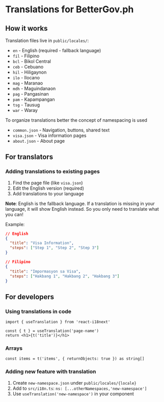 # Translations for BetterGov.ph

## How it works

Translation files live in `public/locales/`:
- `en` - English (required - fallback language)
- `fil` - Filipino
- `bcl` - Bikol Central
- `ceb` - Cebuano
- `hil` - Hiligaynon
- `ilo` - Ilocano
- `mag` - Maranao
- `mdh` - Maguindanaon
- `pag` - Pangasinan
- `pam` - Kapampangan
- `tsg` - Tausug
- `war` - Waray

To organize translations better the concept of namespacing is used
- `common.json` - Navigation, buttons, shared text
- `visa.json` - Visa information pages  
- `about.json` - About page

## For translators

### Adding translations to existing pages

1. Find the page file (like `visa.json`)
2. Edit the English version (required)
3. Add translations to your language

**Note**: English is the fallback language. If a translation is missing in your language, it will show English instead. So you only need to translate what you can!

Example:
```json
// English
{
  "title": "Visa Information",
  "steps": ["Step 1", "Step 2", "Step 3"]
}

// Filipino  
{
  "title": "Impormasyon sa Visa",
  "steps": ["Hakbang 1", "Hakbang 2", "Hakbang 3"]
}
```

## For developers

### Using translations in code

```tsx
import { useTranslation } from 'react-i18next'

const { t } = useTranslation('page-name')
return <h1>{t('title')}</h1>
```

### Arrays
```tsx
const items = t('items', { returnObjects: true }) as string[]
```

### Adding new feature with translation

1. Create `new-namespace.json` under `public/locales/{locale}`
2. Add to `src/i18n.ts`: `ns: [...otherNamespaces,'new-namespace']`
3. Use `useTranslation('new-namespace')` in your component
